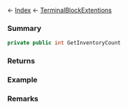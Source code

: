 ← [Index](Api-Index) ← [TerminalBlockExtentions](Sandbox.ModAPI.Ingame.TerminalBlockExtentions)

### Summary

```csharp
private public int GetInventoryCount
```

### Returns

### Example

### Remarks

